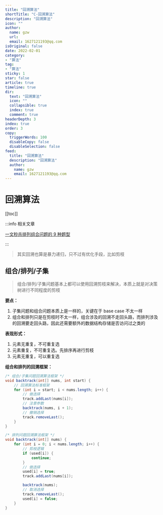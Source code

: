```yaml
---
title: "回溯算法"
shortTitle: "C-回溯算法"
description: "回溯算法"
icon: ""
author: 
  name: gzw
  url: 
  email: 1627121193@qq.com
isOriginal: false
date: 2022-02-01
category: 
- "算法"
tag:
- "算法"
sticky: 1
star: false
article: true
timeline: true
dir:
  text: "回溯算法"
  icon: ""
  collapsible: true
  index: true
  comment: true
headerDepth: 3
index: true
order: 3
copy:
  triggerWords: 100
  disableCopy: false
  disableSelection: false
feed:
  title: "回溯算法"
  description: "回溯算法"
  author:
    name: gzw
    email: 1627121193@qq.com
---
```






# 回溯算法

[[toc]]



:::info 相关文章

[一文秒杀排列组合问题的 9 种题型](https://mp.weixin.qq.com/s?__biz=MzAxODQxMDM0Mw==&mid=2247496080&idx=1&sn=a2ae8c8ebf13c7ea704ffb6b16018f08&scene=21#wechat_redirect)

:::





> 其实回溯也算是暴力递归，只不过有优化手段，比如剪枝



## 组合/排列/子集

> 组合/排列/子集问题基本上都可以使用回溯剪枝来解决，本质上就是对决策树进行不同程度的剪枝

**要点：**

1. 子集问题和组合问题本质上是一样的，关键在于 base case 不太一样
2. 组合和排列只是在剪枝时不太一样，组合涉及的回溯不走回头路，而排列涉及的回溯要走回头路，因此还需要额外的数据结构存储是否访问过之类的

**表现形式：**

1. 元素无重复，不可重复选
2. 元素重复，不可重复选。先排序再进行剪枝
3. 元素无重复，可以重复选

**组合和排列的回溯框架：**

```java
/* 组合/子集问题回溯算法框架 */
void backtrack(int[] nums, int start) {
    // 回溯算法标准框架
    for (int i = start; i < nums.length; i++) {
        // 做选择
        track.addLast(nums[i]);
        // 注意参数
        backtrack(nums, i + 1);
        // 撤销选择
        track.removeLast();
    }
}

/* 排列问题回溯算法框架 */
void backtrack(int[] nums) {
    for (int i = 0; i < nums.length; i++) {
        // 剪枝逻辑
        if (used[i]) {
            continue;
        }
        // 做选择
        used[i] = true;
        track.addLast(nums[i]);

        backtrack(nums);
        // 取消选择
        track.removeLast();
        used[i] = false;
    }
}
```



